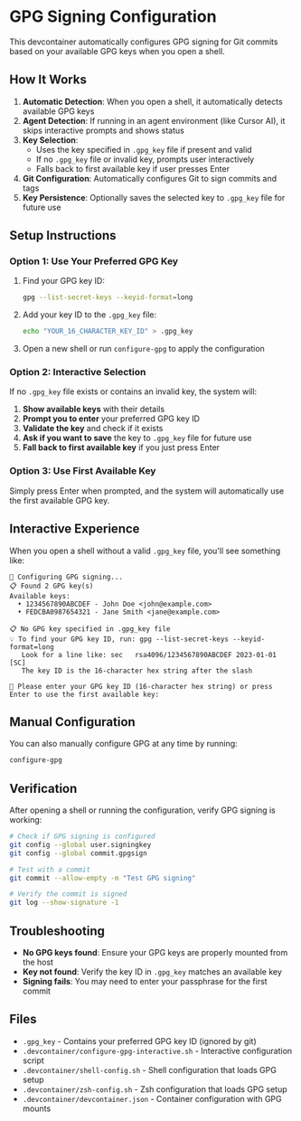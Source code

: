 # GPG Signing Configuration

This devcontainer automatically configures GPG signing for Git commits based on your available GPG keys when you open a shell.

## How It Works

1. **Automatic Detection**: When you open a shell, it automatically detects available GPG keys
2. **Agent Detection**: If running in an agent environment (like Cursor AI), it skips interactive prompts and shows status
3. **Key Selection**:
   - Uses the key specified in `.gpg_key` file if present and valid
   - If no `.gpg_key` file or invalid key, prompts user interactively
   - Falls back to first available key if user presses Enter
4. **Git Configuration**: Automatically configures Git to sign commits and tags
5. **Key Persistence**: Optionally saves the selected key to `.gpg_key` file for future use

## Setup Instructions

### Option 1: Use Your Preferred GPG Key

1. Find your GPG key ID:
   ```bash
   gpg --list-secret-keys --keyid-format=long
   ```

2. Add your key ID to the `.gpg_key` file:
   ```bash
   echo "YOUR_16_CHARACTER_KEY_ID" > .gpg_key
   ```

3. Open a new shell or run `configure-gpg` to apply the configuration

### Option 2: Interactive Selection

If no `.gpg_key` file exists or contains an invalid key, the system will:

1. **Show available keys** with their details
2. **Prompt you to enter** your preferred GPG key ID
3. **Validate the key** and check if it exists
4. **Ask if you want to save** the key to `.gpg_key` file for future use
5. **Fall back to first available key** if you just press Enter

### Option 3: Use First Available Key

Simply press Enter when prompted, and the system will automatically use the first available GPG key.

## Interactive Experience

When you open a shell without a valid `.gpg_key` file, you'll see something like:

```
🔐 Configuring GPG signing...
📋 Found 2 GPG key(s)
Available keys:
  • 1234567890ABCDEF - John Doe <john@example.com>
  • FEDCBA0987654321 - Jane Smith <jane@example.com>

📋 No GPG key specified in .gpg_key file
💡 To find your GPG key ID, run: gpg --list-secret-keys --keyid-format=long
   Look for a line like: sec   rsa4096/1234567890ABCDEF 2023-01-01 [SC]
   The key ID is the 16-character hex string after the slash

🔑 Please enter your GPG key ID (16-character hex string) or press Enter to use the first available key:
```

## Manual Configuration

You can also manually configure GPG at any time by running:

```bash
configure-gpg
```

## Verification

After opening a shell or running the configuration, verify GPG signing is working:

```bash
# Check if GPG signing is configured
git config --global user.signingkey
git config --global commit.gpgsign

# Test with a commit
git commit --allow-empty -m "Test GPG signing"

# Verify the commit is signed
git log --show-signature -1
```

## Troubleshooting

- **No GPG keys found**: Ensure your GPG keys are properly mounted from the host
- **Key not found**: Verify the key ID in `.gpg_key` matches an available key
- **Signing fails**: You may need to enter your passphrase for the first commit

## Files

- `.gpg_key` - Contains your preferred GPG key ID (ignored by git)
- `.devcontainer/configure-gpg-interactive.sh` - Interactive configuration script
- `.devcontainer/shell-config.sh` - Shell configuration that loads GPG setup
- `.devcontainer/zsh-config.sh` - Zsh configuration that loads GPG setup
- `.devcontainer/devcontainer.json` - Container configuration with GPG mounts
